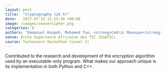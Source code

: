 ```yaml
---
layout: post
title:  "Cryptography (24 h)"
date:   2017-07-15 11:35:38 +00:00
image: /images/ceaserCipher.png
categories: U
authors: "Emmanuel Koupoh, Muhamed Tuo, <strong>Cédric Manouan</strong>"
venue: Ecole Supérieure Africaine des TIC (ESATIC)
course: Technovore Hackathon (Level 1)
---
```

Contributed to the research and development of the encryption algorithm used by an executable-only program. What makes our approach unique is its implementation in both Python and C++.
